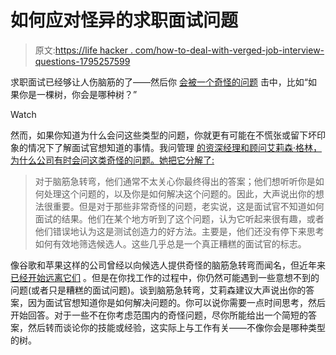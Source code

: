 # 如何应对怪异的求职面试问题

> 原文:[https://life hacker . com/how-to-deal-with-verged-job-interview-questions-1795257599](https://lifehacker.com/how-to-deal-with-weird-job-interview-questions-1795257599)

求职面试已经够让人伤脑筋的了——然后你 [会被一个奇怪的问题](http://lifehacker.com/27-of-the-toughest-interview-questions-in-the-job-marke-1792694952) 击中，比如“如果你是一棵树，你会是哪种树？”

Watch

然而，如果你知道为什么会问这些类型的问题，你就更有可能在不慌张或留下坏印象的情况下了解面试官想知道的事情。我问管理 [的资深经理和顾问艾莉森·格林，为什么公司有时会问这类奇怪的问题。她把它分解了:](http://www.askamanager.org/)

> 对于脑筋急转弯，他们通常不太关心你最终得出的答案；他们想听听你是如何处理这个问题的，以及你是如何解决这个问题的。因此，大声说出你的想法很重要。但是对于那些非常奇怪的问题，老实说，这是面试官不知道如何面试的结果。他们在某个地方听到了这个问题，认为它听起来很有趣，或者他们错误地认为这是测试创造力的好方法。主要是，他们还没有停下来思考如何有效地筛选候选人。这些几乎总是一个真正糟糕的面试官的标志。

像谷歌和苹果这样的公司曾经以向候选人提供奇怪的脑筋急转弯而闻名，但近年来 [已经开始远离它们](http://abcnews.go.com/blogs/business/2013/06/google-skips-waste-of-time-brainteaser-interview-questions/) 。但是在你找工作的过程中，你仍然可能遇到一些意想不到的问题(或者只是糟糕的面试问题)。谈到脑筋急转弯，艾莉森建议大声说出你的答案，因为面试官想知道你是如何解决问题的。你可以说你需要一点时间思考，然后开始回答。对于一些不在你考虑范围内的奇怪问题，尽你所能给出一个简短的答案，然后转而谈论你的技能或经验，这实际上与工作有关——不像你会是哪种类型的树。